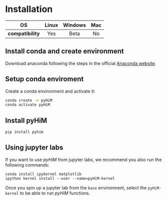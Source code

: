 # Installation

|OS|Linux|Windows|Mac|
|:-:|:-:|:-:|:-:|
|**compatibility**|Yes|Beta|No| 

## Install conda and create environment

Download anaconda following the steps in the official [Anaconda website](https://www.anaconda.com/products/distribution).

## Setup conda enviroment

Create a conda environment and activate it:
```bash
conda create -n pyHiM
conda activate pyHiM
```

## Install pyHiM

```bash
pip install pyhim
```

## Using jupyter labs

If you want to use *pyHiM* from jupyter labs, we recommend you also run the following commands:

```
conda install ipykernel matplotlib
ipython kernel install --user --name=pyHiM-kernel
```

Once you spin up a jupyter lab from the `base` environment, select the `pyHiM-kernel` to be able to run *pyHiM* functions.




